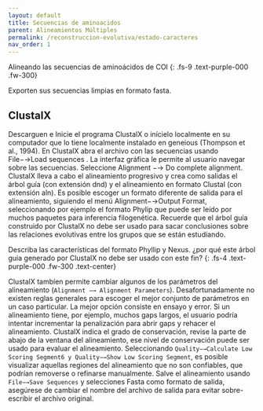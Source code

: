 ```yaml
---
layout: default
title: Secuencias de aminoacidos
parent: Alineamientos Múltiples
permalink: /reconstruccion-evolutiva/estado-caracteres
nav_order: 1
---
```


Alineando las secuencias de aminoácidos de COI
{: .fs-9 	.text-purple-000 .fw-300}

Exporten sus secuencias limpias en formato fasta. 

## ClustalX 

Descarguen e Inicie el programa ClustalX o inícielo localmente en su computador que lo tiene localmente instalado en geneious (Thompson et al., 1994). En ClustalX abra el archivo con las secuencias usando File−→Load sequences . La interfaz gráfica le permite al usuario navegar sobre las secuencias. Seleccione Alignment −→ Do complete alignment. ClustalX lleva a cabo el alineamiento progresivo y crea como salidas el árbol guía (con extensión dnd) y el alineamiento en formato Clustal (con extensión aln). Es posible escoger un formato diferente de salida para el alineamiento, siguiendo el menú Alignment−→Output Format, seleccionando por ejemplo el formato Phylip que puede ser leído por muchos paquetes para inferencia filogenética. 
Recuerde que el árbol guía construido por ClustalX no debe ser usado para sacar conclusiones sobre las relaciones evolutivas entre los grupos que se están estudiando. 

Describa las características del formato Phyllip y Nexus.
¿por qué este árbol guia generado por ClustalX no debe ser usado con este fin?
{: .fs-4 	.text-purple-000 .fw-300 	.text-center}

ClustalX tambíen permite cambiar algunos de los parámetros del alineamiento (```Alignment −→ Alignment Parameters```). 
Desafortunadamente no existen reglas generales para escoger el mejor conjunto de parámetros en un caso particular. 
La mejor opción consiste en ensayo y error. 
Si un alineamiento tiene, por ejemplo, muchos gaps largos, el usuario podría intentar incrementar la penalización para abrir gaps y rehacer el alineamiento. 
ClustalX indica el grado de conservación, revise la parte de abajo de la ventana del alineamiento, ese nivel de conservación puede ser usado para evaluar el alineamiento. 
Seleccionando ```Quality−→Calculate Low Scoring Segment6 y Quality−→Show Low Scoring Segment```, es posible visualizar aquellas regiones del alineamiento que no son confiables, que podrían removerse o refinarse manualmente. 
Salve el alineamiento usando ```File−→Save Sequences``` y selecciones Fasta como formato de salida, asegúrese de cambiar el nombre del archivo de salida para evitar sobre-escribir el archivo original. 
